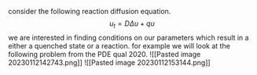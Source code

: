 consider the following reaction diffusion equation.
$$u_{t}=D\Delta u+qu$$
we are interested in finding conditions on our parameters which result in a either a quenched state or a reaction. for example we will look at the following problem from the PDE qual 2020.
![[Pasted image 20230112142743.png]]
![[Pasted image 20230112153144.png]]